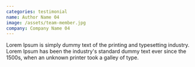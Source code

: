 ```yaml
---
categories: testimonial
name: Author Name 04
image: /assets/team-member.jpg
company: Company Name 04
---
```


Lorem Ipsum is simply dummy text of the printing and typesetting industry. Lorem Ipsum has been the industry's standard dummy text ever since the 1500s, when an unknown printer took a galley of type.